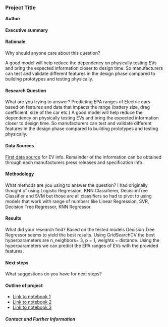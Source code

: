 ### Project Title

**Author**

#### Executive summary



#### Rationale
Why should anyone care about this question?

A good model will help reduce the dependency on physically testing EVs and bring the expected information closer to design time. So manufacturers can test and validate different features in the design phase compared to building prototypes and testing physically. 

#### Research Question
What are you trying to answer?
Predicting EPA ranges of Electric cars based on features and data that impacts the range (battery size, drag coefficient, size of the car etc.)
A good model will help reduce the dependency on physically testing EVs and bring the expected information closer to design time. So manufacturers can test and validate different features in the design phase compared to building prototypes and testing physically. 

#### Data Sources

[First data source](https://afdc.energy.gov/vehicles/search/results?view_mode=grid&search_field=vehicle&search_dir=desc&per_page=8&current=true&ajax_count=18&fuel_id=41&category_id=27,25,29,9&all_manufacturers=y) for EV info.
Remainder of the information can be obtained through each manufacturers press releases and specification info.

#### Methodology
What methods are you using to answer the question?
I had originally thought of using Logistic Regression, KNN Classifierer, DecisionTree Classifier and SVM but those are all classifiers so had to pivot to using models that work with range of numbers like Linear Regression, SVR, Decision Tree Regressor, KNN Regressor. 

#### Results
What did your research find?
Based on the tested models Decision Tree Regressor seems to yield the best results. Using GridSearchCV the best hyperparameters are n_neighbors=  3, p = 1, weights = distance. Using the hyperparameters we can predict the EPA ranges of EVs with the provided features.

#### Next steps
What suggestions do you have for next steps?

#### Outline of project

- [Link to notebook 1](https://github.com/usman-tariq77/Capstone-Project-20.1-Initial-Report-and-Exploratory-Data-Analysis-EDA-/blob/main/EV.ipynb)
- [Link to notebook 2]()
- [Link to notebook 3]()


##### Contact and Further Information
